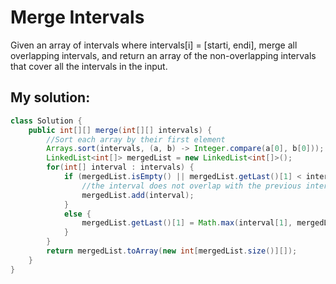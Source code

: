 # Merge Intervals

Given an array of intervals where intervals[i] = [starti, endi], merge all overlapping intervals, and return an array of the non-overlapping intervals that cover all the intervals in the input.

## My solution:

```Java
class Solution {
    public int[][] merge(int[][] intervals) {
        //Sort each array by their first element
        Arrays.sort(intervals, (a, b) -> Integer.compare(a[0], b[0]));
        LinkedList<int[]> mergedList = new LinkedList<int[]>();
        for(int[] interval : intervals) {
            if (mergedList.isEmpty() || mergedList.getLast()[1] < interval[0]) {
                //the interval does not overlap with the previous interval
                mergedList.add(interval);
            }
            else {
                mergedList.getLast()[1] = Math.max(interval[1], mergedList.getLast()[1]);
            }
        }
        return mergedList.toArray(new int[mergedList.size()][]);
    }
}
```
